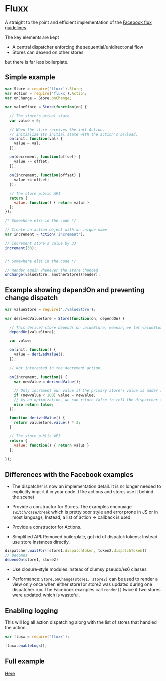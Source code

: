
# Fluxx

A straight to the point and efficient implementation of the [Facebook flux guidelines](http://facebook.github.io/flux/docs/overview.html).

The key elements are kept
- A central dispatcher enforcing the sequential/unidirectional flow
- Stores can depend on other stores

but there is far less boilerplate.


## Simple example

```javascript
var Store = require('fluxx').Store;
var Action = require('fluxx').Action;
var onChange = Store.onChange;

var valueStore = Store(function(on) {

  // The store's actual state
  var value = 0;

  // When the store receives the init Action,
  // initialize its initial state with the action's payload.
  on(init, function(val) {
    value = val;
  });

  on(decrement, function(offset) {
    value -= offset;
  });

  on(increment, function(offset) {
    value += offset;
  });

  // The store public API
  return {
    value: function() { return value }
  };
});

/* Somewhere else in the code */

// Create an action object with an unique name
var increment = Action('increment');

// increment store's value by 33
increment(33);


/* Somewhere else in the code */

// Render again whenever the store changed
onChange(valueStore, anotherStore)(render);

```

## Example showing dependOn and preventing change dispatch

```javascript
var valueStore = require('./valueStore');

var derivedValueStore = Store(function(on, dependOn) {

  // This derived store depends on valueStore, meaning we let valueStore update itself first.
  dependOn(valueStore);

  var value;

  on(init, function() {
    value = derivedValue();
  });

  // Not interested in the decrement action

  on(increment, function() {
    var newValue = derivedValue();

    // Only increment our value if the primary store's value is under 100.
    if (newValue < 100) value = newValue;
    // As an optimization, we can return false to tell the dispatcher this store's state didn't actually change.
    else return false;
  });

  function derivedValue() {
    return valueStore.value() * 2;
  }

  // The store public API
  return {
    value: function() { return value }
  };

});

```


## Differences with the Facebook examples

- The dispatcher is now an implementation detail. It is no longer needed to explicitly import it in your code. (The actions and stores use it behind the scene)

- Provide a constructor for Stores. The examples encourage `switch/case/break` which is pretty poor style and error prone in JS or in most language; Instead, a list of action -> callback is used.

- Provide a constructor for Actions.

- Simplified API: Removed boilerplate, got rid of dispatch tokens: Instead use store instances directly.

```javascript
dispatcher.waitFor([store1.dispatchToken, token2.dispatchToken])
// Becomes
dependOn(store1, store2)
```

- Use closure-style modules instead of clumsy pseudo/es6 classes

- Performance: `Store.onChange(store1, store2)` can be used to render a view only once when either store1 or store2 was updated during one dispatcher run. The Facebook examples call `render()` twice if two stores were updated, which is wasteful.

## Enabling logging

This will log all action dispatching along with the list of stores that handled the action.

```javascript
var fluxx = require('fluxx');

fluxx.enableLogs();
```

## Full example

[Here](example/src)
